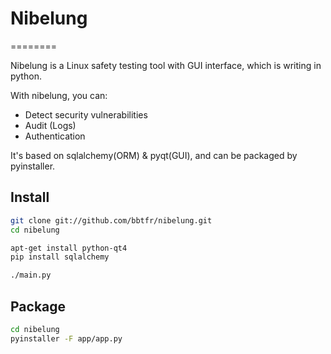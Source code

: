 # Nibelung
========

Nibelung is a Linux safety testing tool with GUI interface, which is writing in python.

With nibelung, you can:
* Detect security vulnerabilities
* Audit (Logs)
* Authentication

It's based on sqlalchemy(ORM) & pyqt(GUI), and can be packaged by pyinstaller.

Install
--------

```bash
git clone git://github.com/bbtfr/nibelung.git
cd nibelung

apt-get install python-qt4
pip install sqlalchemy

./main.py
```

Package
--------

```bash
cd nibelung
pyinstaller -F app/app.py
```
